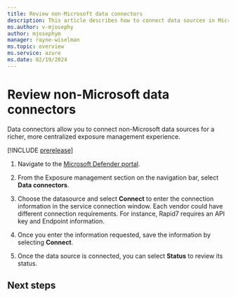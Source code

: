 ```yaml
---
title: Review non-Microsoft data connectors
description: This article describes how to connect data sources in Microsoft Exposure Management.
ms.author: v-mjosephy
author: mjosephym
manager: rayne-wiselman
ms.topic: overview
ms.service: azure
ms.date: 02/19/2024
---
```


# Review non-Microsoft data connectors

Data connectors allow you to connect non-Microsoft data sources for a richer, more centralized exposure management experience.

[!INCLUDE [prerelease](../includes//prerelease.md)]

1. Navigate to the [Microsoft Defender portal](https://security.microsoft.com/).

1. From the Exposure management section on the navigation bar, select **Data connectors**.
1. Choose the datasource and select **Connect** to enter the connection information in the service connection window. Each vendor could have different connection requirements. For instance, Rapid7 requires an API key and Endpoint information.
1. Once you enter the information requested, save the information by selecting **Connect**.
1. Once the data source is connected, you can select **Status** to review its status.

<!--:::image type="content" source="./media/data-connectors.png" alt-text="Screenshot of the Data connectors screen in Security Exposure Management."::: -->

<!--images -->
## Next steps
